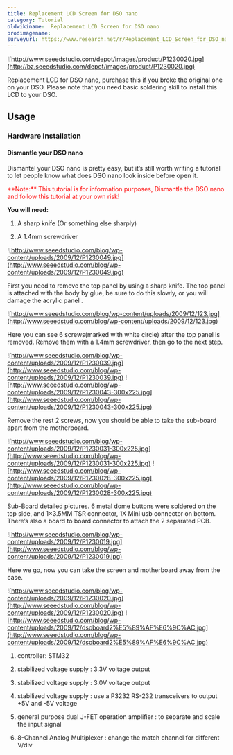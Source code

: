 ```yaml
---
title: Replacement LCD Screen for DSO nano
category: Tutorial
oldwikiname:  Replacement LCD Screen for DSO nano
prodimagename:
surveyurl: https://www.research.net/r/Replacement_LCD_Screen_for_DSO_nano
---
```

![http://www.seeedstudio.com/depot/images/product/P1230020.jpg](http://bz.seeedstudio.com/depot/images/product/P1230020.jpg)

Replacement LCD for DSO nano, purchase this if you broke the original one on your DSO. Please note that you need basic soldering skill to install this LCD to your DSO.

##   Usage

###   Hardware Installation

####   Dismantle your DSO nano

Dismantel your DSO nano is pretty easy, but it’s still worth writing a tutorial to let people know what does DSO nano look inside before open it.

<font color="red">
**Note:**
This tutorial is for information purposes,  Dismantle the DSO nano and follow this tutorial at your own risk!
</font>

**You will need:**

1.  A sharp knife (Or something else sharply)

2.  A 1.4mm screwdriver

![http://www.seeedstudio.com/blog/wp-content/uploads/2009/12/P1230049.jpg](http://www.seeedstudio.com/blog/wp-content/uploads/2009/12/P1230049.jpg)

First you need to remove the top panel by using a sharp knife. The top panel is attached with the body by glue, be sure to do this slowly, or you will damage the acrylic panel .

![http://www.seeedstudio.com/blog/wp-content/uploads/2009/12/123.jpg](http://www.seeedstudio.com/blog/wp-content/uploads/2009/12/123.jpg)

Here you can see 6 screws(marked with white circle) after the top panel is removed. Remove them with a 1.4mm screwdriver, then go to the next step.

![http://www.seeedstudio.com/blog/wp-content/uploads/2009/12/P1230039.jpg](http://www.seeedstudio.com/blog/wp-content/uploads/2009/12/P1230039.jpg)
![http://www.seeedstudio.com/blog/wp-content/uploads/2009/12/P1230043-300x225.jpg](http://www.seeedstudio.com/blog/wp-content/uploads/2009/12/P1230043-300x225.jpg)

Remove the rest 2 screws, now you should be able to take the sub-board apart from the motherboard.

![http://www.seeedstudio.com/blog/wp-content/uploads/2009/12/P1230031-300x225.jpg](http://www.seeedstudio.com/blog/wp-content/uploads/2009/12/P1230031-300x225.jpg)
![http://www.seeedstudio.com/blog/wp-content/uploads/2009/12/P1230028-300x225.jpg](http://www.seeedstudio.com/blog/wp-content/uploads/2009/12/P1230028-300x225.jpg)

Sub-Board detailed pictures. 6 metal dome buttons were soldered on the top side, and 1×3.5MM TSR connector, 1X Mini usb connector on bottom.  There’s also a board to board connector to attach the 2 separated PCB.

![http://www.seeedstudio.com/blog/wp-content/uploads/2009/12/P1230019.jpg](http://www.seeedstudio.com/blog/wp-content/uploads/2009/12/P1230019.jpg)

Here we go, now you can take the screen and motherboard away from the case.

![http://www.seeedstudio.com/blog/wp-content/uploads/2009/12/P1230020.jpg](http://www.seeedstudio.com/blog/wp-content/uploads/2009/12/P1230020.jpg)
![http://www.seeedstudio.com/blog/wp-content/uploads/2009/12/dsoboard2%E5%89%AF%E6%9C%AC.jpg](http://www.seeedstudio.com/blog/wp-content/uploads/2009/12/dsoboard2%E5%89%AF%E6%9C%AC.jpg)

1.  controller: STM32

2.  stabilized voltage supply : 3.3V voltage output

3.  stabilized voltage supply : 3.0V voltage output

4.  stabilized voltage supply : use a P3232 RS-232 transceivers to output +5V and -5V voltage

5.  general purpose dual J-FET operation amplifier : to separate and scale the input signal

6.  8-Channel Analog Multiplexer : change the match channel for different V/div

